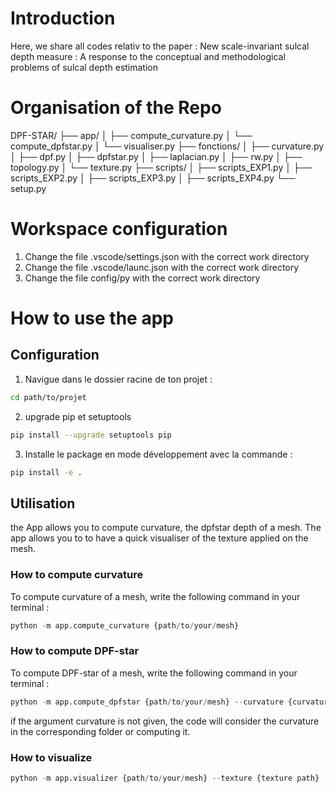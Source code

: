 # Introduction
Here, we share all codes relativ to the paper : New scale-invariant sulcal depth measure : A response to the conceptual and methodological problems of sulcal depth estimation

# Organisation of the Repo
DPF-STAR/
├── app/
│   ├── compute_curvature.py
│   └── compute_dpfstar.py
│   └── visualiser.py
├── fonctions/
│   ├── curvature.py
│   ├── dpf.py
│   ├── dpfstar.py
│   ├── laplacian.py
│   ├── rw.py
│   ├── topology.py
│   └── texture.py
├── scripts/
│   ├── scripts_EXP1.py
│   ├── scripts_EXP2.py
│   ├── scripts_EXP3.py
│   ├── scripts_EXP4.py
└── setup.py


# Workspace configuration
1) Change the file .vscode/settings.json with the correct work directory
2) Change the file .vscode/launc.json with the correct work directory
3) Change the file config/py with the correct work directory

# How to use the app
## Configuration
1. Navigue dans le dossier racine de ton projet :
```bash
cd path/to/projet
```
2. upgrade pip et setuptools
```bash
pip install --upgrade setuptools pip
```
3. Installe le package en mode développement avec la commande :
```bash
pip install -e .
```
## Utilisation
the App allows you to compute curvature, the dpfstar depth of a mesh. The app allows you to to have a quick visualiser of the texture applied on the mesh.

### How to compute curvature
To compute curvature of a mesh, write the following command in your terminal : 
```python
python -m app.compute_curvature {path/to/your/mesh}
```

### How to compute DPF-star
To compute DPF-star of a mesh, write the following command in your terminal : 
```python
python -m app.compute_dpfstar {path/to/your/mesh} --curvature {curvature path}
```
if the argument curvature is not given, the code will consider the curvature in the corresponding folder or computing it.

### How to visualize 
```python
python -m app.visualizer {path/to/your/mesh} --texture {texture path}
```


